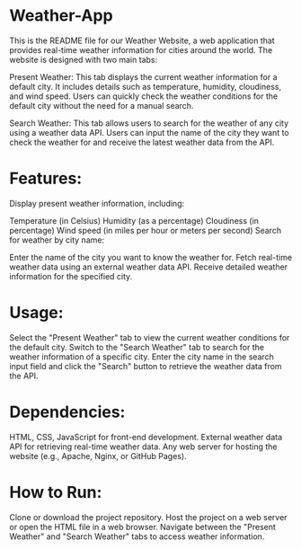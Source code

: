
# Weather-App

This is the README file for our Weather Website, a web application that provides real-time weather information for cities around the world. The website is designed with two main tabs:

Present Weather: This tab displays the current weather information for a default city. It includes details such as temperature, humidity, cloudiness, and wind speed. Users can quickly check the weather conditions for the default city without the need for a manual search.

Search Weather: This tab allows users to search for the weather of any city using a weather data API. Users can input the name of the city they want to check the weather for and receive the latest weather data from the API.

# Features:
Display present weather information, including:

Temperature (in Celsius)
Humidity (as a percentage)
Cloudiness (in percentage)
Wind speed (in miles per hour or meters per second)
Search for weather by city name:

Enter the name of the city you want to know the weather for.
Fetch real-time weather data using an external weather data API.
Receive detailed weather information for the specified city.

# Usage:
Select the "Present Weather" tab to view the current weather conditions for the default city.
Switch to the "Search Weather" tab to search for the weather information of a specific city.
Enter the city name in the search input field and click the "Search" button to retrieve the weather data from the API.

# Dependencies:
HTML, CSS, JavaScript for front-end development.
External weather data API for retrieving real-time weather data.
Any web server for hosting the website (e.g., Apache, Nginx, or GitHub Pages).

# How to Run:
Clone or download the project repository.
Host the project on a web server or open the HTML file in a web browser.
Navigate between the "Present Weather" and "Search Weather" tabs to access weather information.

